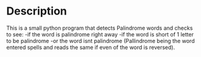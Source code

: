 # Description
This is a small python program that detects Palindrome words and checks to see:
  -if the word is palindrome right away
  -if the word is short of 1 letter to be palindrome
  -or the word isnt palindrome
  (Pallindrome being the word entered spells and reads the same if even of the word is reversed). 
